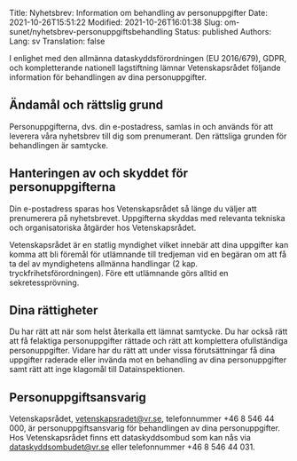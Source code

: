 Title: Nyhetsbrev: Information om behandling av personuppgifter
Date: 2021-10-26T15:51:22
Modified: 2021-10-26T16:01:38
Slug: om-sunet/nyhetsbrev-personuppgiftsbehandling
Status: published
Authors: 
Lang: sv
Translation: false

I enlighet med den allmänna dataskyddsförordningen (EU 2016/679), GDPR, och kompletterande nationell lagstiftning lämnar Vetenskapsrådet följande information för behandlingen av dina personuppgifter.


Ändamål och rättslig grund
--------------------------


Personuppgifterna, dvs. din e-postadress, samlas in och används för att leverera våra nyhetsbrev till dig som prenumerant. Den rättsliga grunden för behandlingen är samtycke.


Hanteringen av och skyddet för personuppgifterna
------------------------------------------------


Din e-postadress sparas hos Vetenskapsrådet så länge du väljer att prenumerera på nyhetsbrevet. Uppgifterna skyddas med relevanta tekniska och organisatoriska åtgärder hos Vetenskapsrådet.


Vetenskapsrådet är en statlig myndighet vilket innebär att dina uppgifter kan komma att bli föremål för utlämnande till tredjeman vid en begäran om att få ta del av myndighetens allmänna handlingar (2 kap. tryckfrihetsförordningen). Före ett utlämnande görs alltid en sekretessprövning.


Dina rättigheter
----------------


Du har rätt att när som helst återkalla ett lämnat samtycke. Du har också rätt att få felaktiga personuppgifter rättade och rätt att komplettera ofullständiga personuppgifter. Vidare har du rätt att under vissa förutsättningar få dina uppgifter raderade eller invända mot en behandling av dina personuppgifter samt rätt att inge klagomål till Datainspektionen.


Personuppgiftsansvarig
----------------------


Vetenskapsrådet, vetenskapsradet@vr.se, telefonnummer +46 8 546 44 000, är personuppgiftsansvarig för behandlingen av dina personuppgifter. Hos Vetenskapsrådet finns ett dataskyddsombud som kan nås via dataskyddsombudet@vr.se eller telefonnummer +46 8 546 44 031.


